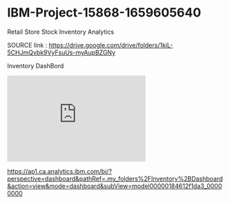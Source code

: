 # IBM-Project-15868-1659605640
Retail Store Stock Inventory Analytics

SOURCE link : https://drive.google.com/drive/folders/1kiL-5CHJmQvbk9VyFsuUs-myAupBZGNy

Inventory DashBord

<iframe src="https://ap1.ca.analytics.ibm.com/bi/?perspective=dashboard&amp;pathRef=.my_folders%2FInventory%2BDashboard&amp;closeWindowOnLastView=true&amp;ui_appbar=false&amp;ui_navbar=false&amp;shareMode=embedded&amp;action=view&amp;mode=dashboard&amp;subView=model00000184612f1da3_00000000" width="320" height="200" frameborder="0" gesture="media" allow="encrypted-media" allowfullscreen=""></iframe>

https://ap1.ca.analytics.ibm.com/bi/?perspective=dashboard&pathRef=.my_folders%2FInventory%2BDashboard&action=view&mode=dashboard&subView=model00000184612f1da3_00000000

